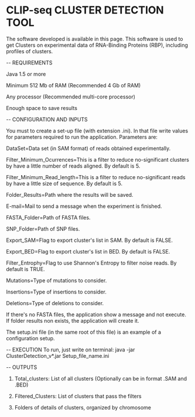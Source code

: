 CLIP-seq CLUSTER DETECTION TOOL
================

The software developed is available in this page. This software is used to get Clusters on experimental data of RNA-Binding Proteins (RBP), including profiles of clusters.

--
REQUIREMENTS

Java 1.5 or more

Minimum 512 Mb of RAM (Recommended 4 Gb of RAM)

Any processor (Recommended multi-core processor)

Enough space to save results
	

	
--
CONFIGURATION AND INPUTS

You must to create a set-up file (with extension .ini). In that file write values for parameters required to run the application.
Parameters are: 

DataSet=Data set (in SAM format) of reads obtained experimentally.

Filter_Minimum_Ocurrences=This is a filter to reduce no-significant clusters by have a little number of reads aligned. By default is 5.

Filter_Minimum_Read_length=This is a filter to reduce no-significant reads by have a little size of sequence. By default is 5.

Folder_Results=Path where the results will be saved.

E-mail=Mail to send a message when the experiment is finished.

FASTA_Folder=Path of FASTA files.

SNP_Folder=Path of SNP files.

Export_SAM=Flag to export cluster's list in SAM. By default is FALSE.

Export_BED=Flag to export cluster's list in BED. By default is FALSE.

Filter_Entrophy=Flag to use Shannon's Entropy to filter noise reads. By default is TRUE.

Mutations=Type of mutations to consider.

Insertions=Type of insertions to consider.

Deletions=Type of deletions to consider.


If there's no FASTA files, the application show a message and not execute.
If folder results non exists, the application will create it.


The setup.ini file (in the same root of this file) is an example of a configuration setup.

--
EXECUTION
To run, just write on terminal:
java -jar ClusterDetection_v*.jar Setup_file_name.ini


--
OUTPUTS
1) Total_clusters: List of all clusters (Optionally can be in format .SAM and .BED)

2) Filtered_Clusters: List of clusters that pass the filters

3) Folders of details of clusters, organized by chromosome
